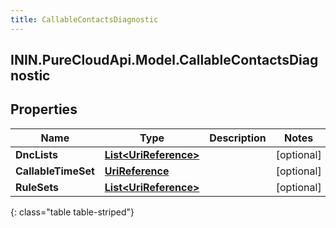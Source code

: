 ```yaml
---
title: CallableContactsDiagnostic
---
```

## ININ.PureCloudApi.Model.CallableContactsDiagnostic

## Properties

|Name | Type | Description | Notes|
|------------ | ------------- | ------------- | -------------|
| **DncLists** | [**List&lt;UriReference&gt;**](UriReference.html) |  | [optional] |
| **CallableTimeSet** | [**UriReference**](UriReference.html) |  | [optional] |
| **RuleSets** | [**List&lt;UriReference&gt;**](UriReference.html) |  | [optional] |
{: class="table table-striped"}


